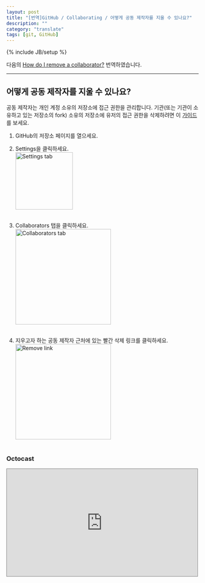 ```yaml
---
layout: post
title: "[번역]GitHub / Collaborating / 어떻게 공동 제작자를 지울 수 있나요?"
description: ""
category: "translate"
tags: [git, GitHub]
---
```

{% include JB/setup %}

다음의 [How do I remove a collaborator?](https://help.github.com/articles/how-do-i-remove-a-collaborator) 번역하였습니다.

---

## 어떻게 공동 제작자를 지울 수 있나요?

공동 제작자는 개인 계정 소유의 저장소에 접근 권한을 관리합니다. 기관(또는 기관이 소유하고 있는 저장소의 fork) 소유의 저장소에 유저의 접근 권한을 삭제하려면 이 [가이드](https://help.github.com/articles/how-do-i-remove-a-team-member)를 보세요.

1. GitHub의 저장소 페이지를 열으세요.

2. Settings을 클릭하세요.<br/><img src="https://github-images.s3.amazonaws.com/help/repo-actions-settings.png" alt="Settings tab" style="width: 150px;"/><br/><br/>

3. Collaborators 탭을 클릭하세요.<br/><img src="https://github-images.s3.amazonaws.com/help/repo-settings-collaborators.png" alt="Collaborators tab" style="width: 250px;"/><br/><br/>

4. 지우고자 하는 공동 제작자 근처에 있는 빨간 삭제 링크를 클릭하세요.<br/><img src="https://github-images.s3.amazonaws.com/help/Collaborator-Remove.png" alt="Remove link" style="width: 250px;"/><br/><br/>

### Octocast

<iframe src="http://player.vimeo.com/video/56362542" width="500" height="281" style="border: 1px solid grey;" webkitallowfullscreen="" mozallowfullscreen="" allowfullscreen=""></iframe>